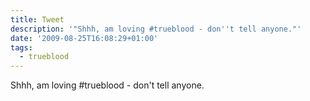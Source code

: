 ```yaml
---
title: Tweet
description: '"Shhh, am loving #trueblood - don''t tell anyone."'
date: '2009-08-25T16:08:29+01:00'
tags:
  - trueblood
---
```

Shhh, am loving #trueblood - don't tell anyone.

